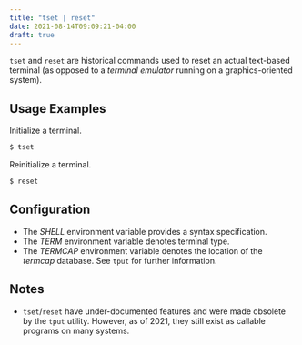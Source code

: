 ```yaml
---
title: "tset | reset"
date: 2021-08-14T09:09:21-04:00
draft: true
---
```


`tset` and `reset` are historical commands used to reset an actual
text-based terminal (as opposed to a _terminal emulator_ running on a graphics-oriented
system).

## Usage Examples

Initialize a terminal.

```bash
$ tset
```

Reinitialize a terminal.

```bash
$ reset
```

## Configuration

- The _SHELL_ environment variable provides a syntax specification.
- The _TERM_ environment variable denotes terminal type.
- The _TERMCAP_ environment variable denotes the location of the _termcap_
  database. See `tput` for further information.

## Notes

- `tset`/`reset` have under-documented features and were made obsolete by
  the `tput` utility. However, as of 2021, they still exist as callable programs
  on many systems.

